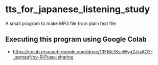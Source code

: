 # tts_for_japanese_listening_study

A small program to make MP3 file from plain text file

## Executing this program using Google Colab

- https://colab.research.google.com/drive/13FMcfSscWyg2JrvAO2-_spmaqNoy-Ril?usp=sharing
